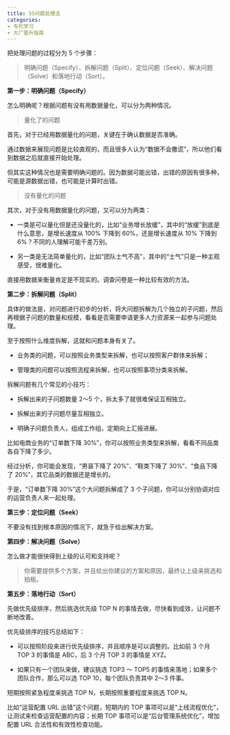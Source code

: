 ```yaml
---
title: 5S问题处理法
categories: 
- 专栏学习
- 大厂晋升指南
---
```


把处理问题的过程分为 5 个步骤：

> 明确问题（Specify）、拆解问题（Split）、定位问题（Seek）、解决问题（Solve）和落地行动（Sort）。

**第一步：明确问题（Specify）**

怎么明确呢？根据问题有没有用数据量化，可以分为两种情况。

> 量化了的问题

首先，对于已经用数据量化的问题，关键在于确认数据是否准确。

通过数据来展现问题是比较直观的，而且很多人认为“数据不会撒谎”，所以他们看到数据之后就直接开始处理。

但其实这种情况也是需要明确问题的。因为数据可能出错，出错的原因有很多种，可能是源数据出错，也可能是计算时出错。

> 没有量化的问题

其次，对于没有用数据量化的问题，又可以分为两类：

* 一类是可以量化但是还没量化的，比如“业务增长放缓”，其中的“放缓”到底是什么意思，是增长速度从 100% 下降到 60%，还是增长速度从 10% 下降到 6%？不同的人理解可能千差万别。

* 另一类是无法简单量化的，比如“团队士气不高”，其中的“士气”只是一种主观感受，很难量化。

直接用数据来衡量肯定是不现实的。调查问卷是一种比较有效的方法。

**第二步：拆解问题（Split）**

具体的做法是，对问题进行初步的分析，将大问题拆解为几个独立的子问题，然后再根据子问题的数量和规模，看看是否需要申请更多人力资源来一起参与问题处理。

至于按照什么维度拆解，这就和问题本身有关了。

* 业务类的问题，可以按照业务类型来拆解，也可以按照客户群体来拆解；

* 管理类的问题可以按照流程来拆解，也可以按照事项分类来拆解。

拆解问题有几个常见的小技巧：

* 拆解出来的子问题数量 2～5 个，拆太多了就很难保证互相独立。

* 拆解出来的子问题尽量互相独立。

* 明确子问题负责人，组成工作组，定期向上汇报进展。

比如电商业务的“订单数下降 30%”，你可以按照业务类型来拆解，看看不同品类各自下降了多少。

经过分析，你可能会发现，“男装下降了 20%”、“鞋类下降了 30%”、“食品下降了 20%”，其它品类的数据还是增长的。

于是，“订单数下降 30%”这个大问题拆解成了 3 个子问题，你可以分别协调对应的运营负责人来一起处理。

**第三步：定位问题（Seek）**

不要没有找到根本原因的情况下，就急于给出解决方案。

**第四步：解决问题（Solve）**

怎么做才能很快得到上级的认可和支持呢？

> 你需要提供多个方案，并且给出你建议的方案和原因，最终让上级来挑选和拍板。

**第五步：落地行动（Sort）**

先做优先级排序，然后挑选优先级 TOP N 的事情去做，尽快看到成效，让问题不断地改善。

优先级排序的技巧总结如下：

* 可以按照阶段来进行优先级排序，并且顺序是可以调整的。比如前 3 个月 TOP 3 的事情是 ABC，后 3 个月 TOP 3 的事情是 XYZ。

* 如果只有一个团队来做，建议挑选 TOP3 ～ TOP5 的事情来落地；如果多个团队合作，那么可以选 TOP 10，每个团队负责其中 2～3 件事。

短期按照紧急程度来挑选 TOP N，长期按照重要程度来挑选 TOP N。

比如“运营配置 URL 出错”这个问题，短期内的 TOP 事项可以是“上线流程优化”，让测试来检查运营配置的内容；长期 TOP 事项可以是“后台管理系统优化”，增加配置 URL 合法性和有效性检查功能。